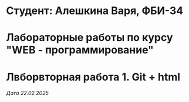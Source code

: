 # Студент: Алешкина Варя, ФБИ-34

# Лабораторные работы по курсу "WEB - программирование"

# Лвборвторная работа 1. Git + html

*Дата 22.02.2025*
